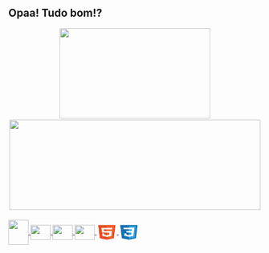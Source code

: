 ## Opaa! Tudo bom!?

<div align="center">
  <a href="https://github.com/dmxdm">
  <img height="180em" width="300" src="https://github-readme-stats.vercel.app/api?username=dmxdm&show_icons=true&theme=dark&include_all_commits=true&count_private=true"/>
  <img height="180em" width="500" src="https://github-readme-stats.vercel.app/api/top-langs/?username=dmxdm&layout=compact&langs_count=7&theme=dark"/>
</div>

<div style="display: inline_block"><br>
  <img align="center" height="50" width="40" src="https://png2.cleanpng.com/sh/e044183a0de8e683658ce2cfe2661a90/L0KzQYm3VMA6N5pofZH0aYP2gLBuTgZje5R3geJ9LYPmgrr3lPlvb15xedDwdXHqdX79igN2aZ0yetN8aXOwfbrqkv90d5d5RdN3YXz8g8W0VfFka2I7StQENnazSYK1VsY1O2E7Sqg6NUK2Q4O7VMU6PmI9S5D5bne=/kisspng-vbscript-scripting-language-visual-basic-microsoft-analyst-5acc162b96f091.6643062615233244596183.png"/>
  <img align="center" height="30" width="40" src="https://cdn.jsdelivr.net/gh/devicons/devicon/icons/c/c-original.svg"/>
  <img align="center" height="30" width="40" src="https://cdn.jsdelivr.net/gh/devicons/devicon/icons/matlab/matlab-original.svg"/>
  <img align="center" height="30" width="40" src="https://cdn.jsdelivr.net/gh/devicons/devicon/icons/csharp/csharp-original.svg"/>
  <img align="center" height="30" width="40" src="https://raw.githubusercontent.com/devicons/devicon/master/icons/html5/html5-original.svg">
  <img align="center" height="30" width="40" src="https://raw.githubusercontent.com/devicons/devicon/master/icons/css3/css3-original.svg">
</div>  
  
  
  
<!--
**dmxdm/dmxdm** is a ✨ _special_ ✨ repository because its `README.md` (this file) appears on your GitHub profile.

Here are some ideas to get you started:

- 🔭 I’m currently working on ...
- 🌱 I’m currently learning ...
- 👯 I’m looking to collaborate on ...
- 🤔 I’m looking for help with ...
- 💬 Ask me about ...
- 📫 How to reach me: ...
- 😄 Pronouns: ...
- ⚡ Fun fact: ...
-->
